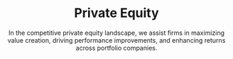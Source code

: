 ---
layout: industry
order: 1
title: Private Equity
subtitle: "In the competitive private equity landscape, we assist firms in maximizing value creation, driving performance improvements, and enhancing returns across portfolio companies."
intro: "SLKone partners with private equity firms to maximize value creation throughout the investment lifecycle. We bring a unique blend of strategic insight and operational expertise to drive performance improvements, accelerate growth, and enhance returns across portfolio companies."
landscape-title: "The Private Equity Landscape"
landscape-intro: "The private equity landscape is characterized by:"
landscape:
  - "Increasing competition for quality assets"
  - "Pressure to generate returns in a low-yield environment"
  - "Growing importance of operational value creation"
  - "Rising interest rates and economic uncertainty"
  - "Emphasis on ESG considerations in investment decisions"
landscape-conclusion: "These factors necessitate a more hands-on, value-driven approach to portfolio management."
approach-title: "Our Approach"
approach-intro: "SLKone's methodology is tailored to the unique challenges of private equity, focusing on:"
approach:
  - "Value Creation Planning: Developing actionable roadmaps for EBITDA growth"
  - "Operational Due Diligence: Identifying improvement opportunities pre-acquisition"
  - "Post-Merger Integration: Ensuring smooth transitions and quick wins"
  - "Performance Optimization: Driving operational excellence across portfolio companies"
  - "Exit Readiness: Maximizing value in preparation for exit"
why_choose:
  - "End-to-End Expertise: Comprehensive support across the entire M&A lifecycle."
  - "Hands-On Approach: Working alongside your team for successful implementation."
  - "Cross-Industry Experience: Insights from a wide range of industries to enhance your processes."
  - "Data-Driven Decisions: Leveraging advanced analytics for strategic insights."
  - "Value Creation Focus: Strategies designed to maximize value and achieve synergy targets."
  - "Customized Solutions: Tailored approaches recognizing unique transaction needs."
  - "Change Management Specialists: Managing the human side of M&A for smooth transitions."
  - "Rapid Deployment: Quick mobilization to support time-sensitive activities."
cta: "Ready to maximize value across your private equity portfolio? Contact SLKone today to discover how our tailored solutions can accelerate performance and enhance returns."
---